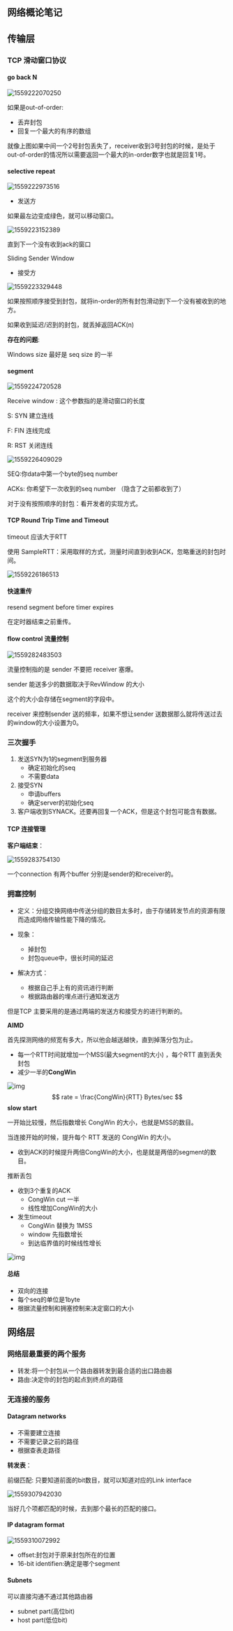 ## 网络概论笔记

## 传输**层** 

### TCP 滑动窗口协议

#### go back N

![1559222070250](../../images/1559222070250.png)

如果是out-of-order:

* 丢弃封包
* 回复一个最大的有序的数组

就像上图如果中间一个2号封包丢失了，receiver收到3号封包的时候，是处于out-of-order的情况所以需要返回一个最大的in-order数字也就是回复1号。

#### selective repeat

 ![1559222973516](../../images/1559222973516.png)



* 发送方

如果最左边变成绿色，就可以移动窗口。

![1559223152389](../../images/1559223152389.png)

直到下一个没有收到ack的窗口

Sliding Sender Window



* 接受方

![1559223329448](../../images/1559223329448.png)

如果按照顺序接受到封包，就将in-order的所有封包滑动到下一个没有被收到的地方。

如果收到延迟/迟到的封包，就丢掉返回ACK(n)

**存在的问题**:

Windows size 最好是 seq size 的一半



#### segment

![1559224720528](../../images/1559224720528.png)



Receive window : 这个参数指的是滑动窗口的长度

S: SYN 建立连线

F: FIN 连线完成

R: RST 关闭连线

![1559226409029](../../images/1559226409029.png)

SEQ:你data中第一个byte的seq number

ACKs: 你希望下一次收到的seq number （隐含了之前都收到了）

对于没有按照顺序的封包：看开发者的实现方式。



#### TCP Round Trip Time and Timeout

timeout 应该大于RTT

使用 SampleRTT：采用取样的方式，测量时间直到收到ACK，忽略重送的封包时间。



![1559226186513](../../images/1559226186513.png)



#### 快速重传

resend segment before timer expires  

在定时器结束之前重传。



#### flow control 流量控制



![1559282483503](../../images/1559282483503.png)

流量控制指的是 sender 不要把 receiver 塞爆。

sender 能送多少的数据取决于RevWindow 的大小 

这个的大小会存储在segment的字段中。

receiver 来控制sender 送的频率，如果不想让sender 送数据那么就将传送过去的window的大小设置为0。



### 三次握手

1. 发送SYN为1的segment到服务器
   * 确定初始化的seq
   * 不需要data
2. 接受SYN
   * 申请buffers
   * 确定server的初始化seq
3. 客户端收到SYNACK。还要再回复一个ACK，但是这个封包可能含有数据。



#### TCP 连接管理



**客户端结束**：



![1559283754130](../../images/1559283754130.png)

 

一个connection 有两个buffer 分别是sender的和receiver的。

### 拥塞控制

* 定义：分组交换网络中传送分组的数目太多时，由于存储转发节点的资源有限而造成网络传输性能下降的情况。

* 现象：
  * 掉封包
  * 封包queue中，很长时间的延迟

* 解决方式：
  * 根据自己手上有的资讯进行判断
  * 根据路由器的埋点进行通知发送方

但是TCP 主要采用的是通过两端的发送方和接受方的进行判断的。



**AIMD**

首先探测网络的频宽有多大，所以他会越送越快，直到掉落分包为止。

* 每一个RTT时间就增加一个MSS(最大segment的大小) ，每个RTT 直到丢失封包
* 减少一半的**CongWin** 

![img](../../images/1234352-e9c36c1963b96e3b.webp)
$$
rate = \frac{CongWin}{RTT}    Bytes/sec
$$
**slow start**

一开始比较慢，然后指数增长 CongWin 的大小，也就是MSS的数目。

当连接开始的时候，提升每个 RTT 发送的 CongWin 的大小。

- 收到ACK的时候提升两倍CongWin的大小，也是就是两倍的segment的数目。



推断丢包

- 收到3个重复的ACK
  - CongWin cut 一半
  - 线性增加CongWin的大小
- 发生timeout
  - CongWin 替换为 1MSS
  - window 先指数增长
  - 到达临界值的时候线性增长

![img](../../images/1234352-2738b3eb14207b1c.webp)



#### 总结

* 双向的连接
* 每个seq的单位是1byte
* 根据流量控制和拥塞控制来决定窗口的大小





##  网络层

### 网络层最重要的两个服务



* 转发:将一个封包从一个路由器转发到最合适的出口路由器
* 路由:决定你的封包的起点到终点的路径  



### 无连接的服务

#### Datagram networks

* 不需要建立连接
* 不需要记录之前的路径
* 根据查表走路径



**转发表**：

前缀匹配: 只要知道前面的bit数目，就可以知道对应的Link interface

![1559307942030](../../images/1559307942030.png)

当好几个项都匹配的时候，去到那个最长的匹配的接口。

#### IP datagram format

![1559310072992](../../images/1559310072992.png)



* offset:封包对于原来封包所在的位置
* 16-bit identifien:确定是哪个segment



#### Subnets

可以直接沟通不通过其他路由器

* subnet part(高位bit)
* host part(低位bit)

